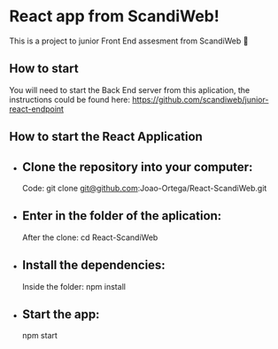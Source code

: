 # React app from ScandiWeb!

This is a project to junior Front End assesment from ScandiWeb 🚀

## How to start

You will need to start the Back End server from this aplication, the instructions could be found here:
https://github.com/scandiweb/junior-react-endpoint

## How to start the React Application

- ## Clone the repository into your computer:
  Code: git clone git@github.com:Joao-Ortega/React-ScandiWeb.git

- ## Enter in the folder of the aplication:
  After the clone: cd React-ScandiWeb

- ## Install the dependencies:
  Inside the folder: npm install

- ## Start the app:
  npm start
